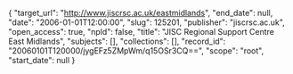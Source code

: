 {
  "target_url": "http://www.jiscrsc.ac.uk/eastmidlands", 
  "end_date": null, 
  "date": "2006-01-01T12:00:00", 
  "slug": 125201, 
  "publisher": "jiscrsc.ac.uk", 
  "open_access": true, 
  "npld": false, 
  "title": "JISC Regional Support Centre East Midlands", 
  "subjects": [], 
  "collections": [], 
  "record_id": "20060101T120000/jygEFz5ZMpWm/q15OSr3CQ==", 
  "scope": "root", 
  "start_date": null
}

